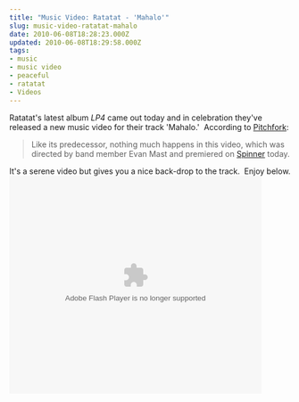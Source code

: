 ```yaml
---
title: "Music Video: Ratatat - 'Mahalo'"
slug: music-video-ratatat-mahalo
date: 2010-06-08T18:28:23.000Z
updated: 2010-06-08T18:29:58.000Z
tags:
- music
- music video
- peaceful
- ratatat
- Videos
---
```


Ratatat's latest album <em>LP4</em> came out today and in celebration they've released a new music video for their track 'Mahalo.'  According to <a href="http://pitchfork.com/news/39078-video-ratatat-mahalo/">Pitchfork</a>:
<blockquote>Like its predecessor, nothing much happens in this video, which was directed by band member Evan Mast and premiered on <a href="http://www.spinner.com/2010/06/08/ratatat-mahalo-video-premiere" target="_blank">Spinner</a> today.</blockquote>
It's a serene video but gives you a nice back-drop to the track.  Enjoy below.
<object id="AOLVP_90481316001" classid="clsid:d27cdb6e-ae6d-11cf-96b8-444553540000" width="452" height="391" codebase="http://download.macromedia.com/pub/shockwave/cabs/flash/swflash.cab#version=6,0,40,0"><param name="bgcolor" value="#000000" /><param name="allowFullScreen" value="true" /><param name="wmode" value="transparent" /><param name="allowscriptaccess" value="always" /><param name="flashvars" value="stillurl=http%3A%2F%2Fpdl%2Estream%2Eaol%2Ecom%2Faol%2Fbrightcove%2Fus%2Fmusic%2Fmusicvideos%2Fbeggars%2Fratatat%2Fratatat%5Fmahalo%5Fvideo%5Fstill%5F480%2Ejpg&amp;publisherid=1612833736&amp;videoid=90481316001&amp;playerid=10032373001&amp;codever=1" /><param name="src" value="http://o.aolcdn.com/videoplayer/AOL_PlayerLoader.swf" /><param name="name" value="AOLVP_90481316001" /><param name="allowfullscreen" value="true" /><embed id="AOLVP_90481316001" type="application/x-shockwave-flash" width="452" height="391" src="http://o.aolcdn.com/videoplayer/AOL_PlayerLoader.swf" name="AOLVP_90481316001" flashvars="stillurl=http%3A%2F%2Fpdl%2Estream%2Eaol%2Ecom%2Faol%2Fbrightcove%2Fus%2Fmusic%2Fmusicvideos%2Fbeggars%2Fratatat%2Fratatat%5Fmahalo%5Fvideo%5Fstill%5F480%2Ejpg&amp;publisherid=1612833736&amp;videoid=90481316001&amp;playerid=10032373001&amp;codever=1" allowscriptaccess="always" wmode="transparent" allowfullscreen="true" bgcolor="#000000"></embed></object>
